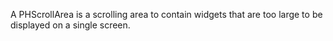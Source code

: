 A PHScrollArea is a scrolling area to contain widgets that are too large to be displayed on a single screen.